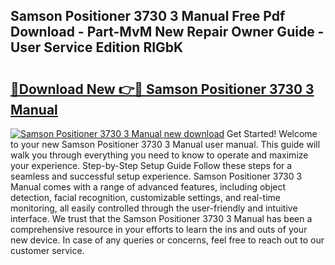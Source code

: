 ## Samson Positioner 3730 3 Manual Free Pdf Download - Part-MvM New Repair Owner Guide - User Service Edition RIGbK

# <h2><a href="http://cf28134.oget.top/?id=Samson+Positioner+3730+3+Manual">🔗Download New 👉🔴 Samson Positioner 3730 3 Manual</a></h2>

[![Samson Positioner 3730 3 Manual new download](https://i.imgur.com/5g1atiW.png)](http://cf28134.oget.top/?id=Samson+Positioner+3730+3+Manual)
Get Started! Welcome to your new Samson Positioner 3730 3 Manual user manual. This guide will walk you through everything you need to know to operate and maximize your experience. Step-by-Step Setup Guide Follow these steps for a seamless and successful setup experience. Samson Positioner 3730 3 Manual comes with a range of advanced features, including object detection, facial recognition, customizable settings, and real-time monitoring, all easily controlled through the user-friendly and intuitive interface. We trust that the Samson Positioner 3730 3 Manual has been a comprehensive resource in your efforts to learn the ins and outs of your new device. In case of any queries or concerns, feel free to reach out to our customer service.
